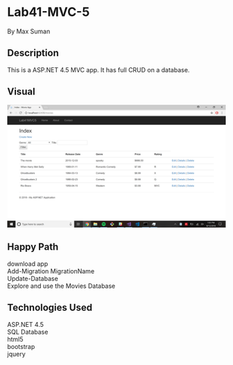 # Lab41-MVC-5
By Max Suman

## Description 
This is a ASP.NET 4.5 MVC app. It has full CRUD on a database. 

## Visual
![](Visual.png)

## Happy Path
download app  
Add-Migration MigrationName  
Update-Database  
Explore and use the Movies Database  

## Technologies Used
ASP.NET 4.5  
SQL Database  
html5  
bootstrap  
jquery  
